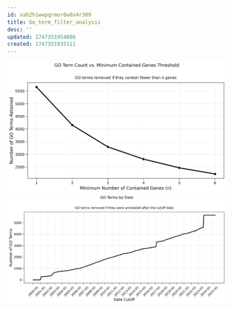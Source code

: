 ```yaml
---
id: xah2hiwwpqrmor6w0x4r309
title: Go_term_filter_analysis
desc: ''
updated: 1747351954086
created: 1747351935111
---
```

![](./assets/images/go_term_containment_filter_2025-05-15-18-17-00.png)
![](./assets/images/go_terms_by_time_2025-05-15-18-17-01.png)
